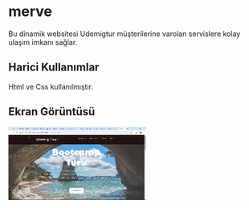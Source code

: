 <h1>merve</h1>

Bu dinamik websitesi Udemigtur müşterilerine varolan servislere kolay ulaşım imkanı sağlar.

<h2>Harici Kullanımlar</h2>

Html ve Css kullanılmıştır.

<h2>Ekran Görüntüsü</h2>


![](udemigtur.gif)